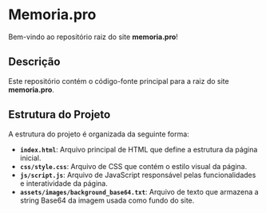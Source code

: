# Memoria.pro

Bem-vindo ao repositório raiz do site **memoria.pro**!

## Descrição

Este repositório contém o código-fonte principal para a raiz do site **memoria.pro**.

## Estrutura do Projeto

A estrutura do projeto é organizada da seguinte forma:

- **`index.html`**: Arquivo principal de HTML que define a estrutura da página inicial.
- **`css/style.css`**: Arquivo de CSS que contém o estilo visual da página.
- **`js/script.js`**: Arquivo de JavaScript responsável pelas funcionalidades e interatividade da página.
- **`assets/images/background_base64.txt`**: Arquivo de texto que armazena a string Base64 da imagem usada como fundo do site.


